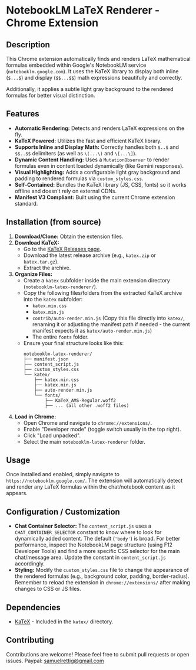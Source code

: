 # NotebookLM LaTeX Renderer - Chrome Extension

## Description

This Chrome extension automatically finds and renders LaTeX mathematical formulas embedded within Google's NotebookLM service (`notebooklm.google.com`). It uses the KaTeX library to display both inline (`$...$`) and display (`$$...$$`) math expressions beautifully and correctly.

Additionally, it applies a subtle light gray background to the rendered formulas for better visual distinction.

## Features

* **Automatic Rendering:** Detects and renders LaTeX expressions on the fly.
* **KaTeX Powered:** Utilizes the fast and efficient KaTeX library.
* **Supports Inline and Display Math:** Correctly handles both `$..$` and `$$..$$` delimiters (as well as `\(...\)` and `\[...\]`).
* **Dynamic Content Handling:** Uses a `MutationObserver` to render formulas even in content loaded dynamically (like Gemini responses).
* **Visual Highlighting:** Adds a configurable light gray background and padding to rendered formulas via `custom_styles.css`.
* **Self-Contained:** Bundles the KaTeX library (JS, CSS, fonts) so it works offline and doesn't rely on external CDNs.
* **Manifest V3 Compliant:** Built using the current Chrome extension standard.

## Installation (from source)

1.  **Download/Clone:** Obtain the extension files.
2.  **Download KaTeX:**
    * Go to the [KaTeX Releases page](https://github.com/KaTeX/KaTeX/releases).
    * Download the latest release archive (e.g., `katex.zip` or `katex.tar.gz`).
    * Extract the archive.
3.  **Organize Files:**
    * Create a `katex` subfolder inside the main extension directory (`notebooklm-latex-renderer/`).
    * Copy the following files/folders from the extracted KaTeX archive into the `katex` subfolder:
        * `katex.min.css`
        * `katex.min.js`
        * `contrib/auto-render.min.js` (Copy this file directly into `katex/`, renaming it or adjusting the manifest path if needed - the current manifest expects it as `katex/auto-render.min.js`)
        * The entire `fonts` folder.
    * Ensure your final structure looks like this:
        ```
        notebooklm-latex-renderer/
        ├── manifest.json
        ├── content_script.js
        ├── custom_styles.css
        └── katex/
            ├── katex.min.css
            ├── katex.min.js
            ├── auto-render.min.js
            └── fonts/
                ├── KaTeX_AMS-Regular.woff2
                ├── ... (all other .woff2 files)
        ```
4.  **Load in Chrome:**
    * Open Chrome and navigate to `chrome://extensions/`.
    * Enable "Developer mode" (toggle switch usually in the top right).
    * Click "Load unpacked".
    * Select the main `notebooklm-latex-renderer` folder.

## Usage

Once installed and enabled, simply navigate to `https://notebooklm.google.com/`. The extension will automatically detect and render any LaTeX formulas within the chat/notebook content as it appears.

## Configuration / Customization

* **Chat Container Selector:** The `content_script.js` uses a `CHAT_CONTAINER_SELECTOR` constant to know where to look for dynamically added content. The default (`'body'`) is broad. For better performance, inspect the NotebookLM page structure (using F12 Developer Tools) and find a more specific CSS selector for the main chat/message area. Update the constant in `content_script.js` accordingly.
* **Styling:** Modify the `custom_styles.css` file to change the appearance of the rendered formulas (e.g., background color, padding, border-radius). Remember to reload the extension in `chrome://extensions/` after making changes to CSS or JS files.

## Dependencies

* [KaTeX](https://katex.org/) - Included in the `katex/` directory.

## Contributing

Contributions are welcome! Please feel free to submit pull requests or open issues. Paypal: samuelrettig@gmail.com


